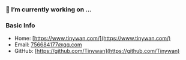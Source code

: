 ### 🔭 I’m currently working on ...

<!--
**Tinywan/Tinywan** is a ✨ _special_ ✨ repository because its `README.md` (this file) appears on your GitHub profile.

Here are some ideas to get you started:

- 🔭 I’m currently working on ...
- 🌱 I’m currently learning ...
- 👯 I’m looking to collaborate on ...
- 🤔 I’m looking for help with ...
- 💬 Ask me about ...
- 📫 How to reach me: ...
- 😄 Pronouns: ...
- ⚡ Fun fact: ...
-->

### Basic Info

- Home: [https://www.tinywan.com/](https://www.tinywan.com/)
- Email: [756684177@qq.com](mailto:756684177@qq.com)
- GitHub: [https://github.com/Tinywan](https://github.com/Tinywan)

